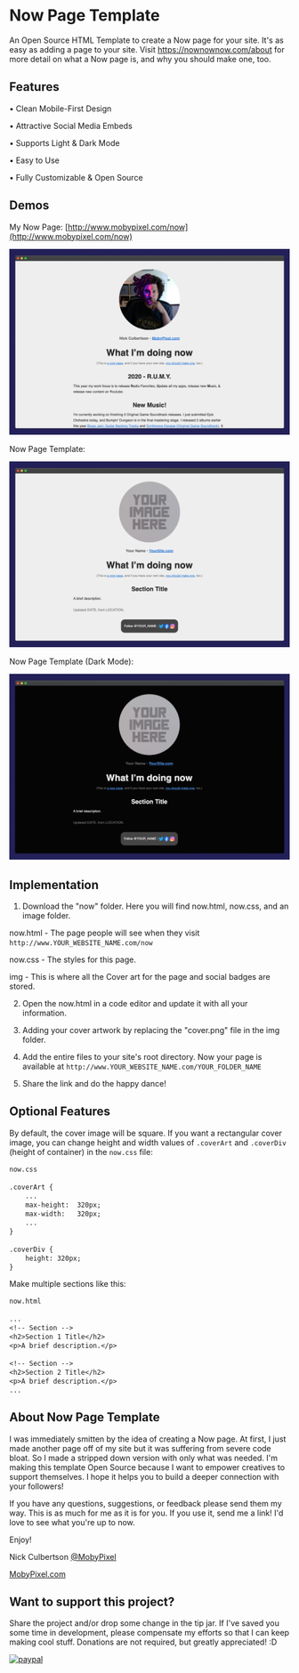 # Now Page Template

An Open Source HTML Template to create a Now page for your site. It's as easy as adding a page to your site. Visit https://nownownow.com/about for more detail on what a Now page is, and why you should make one, too.

## Features

• Clean Mobile-First Design

• Attractive Social Media Embeds

• Supports Light & Dark Mode

• Easy to Use

• Fully Customizable & Open Source

## Demos

My Now Page: [http://www.mobypixel.com/now](http://www.mobypixel.com/now)

![My Now Page](https://github.com/NickCulbertson/VidTest/blob/master/now1.png)

Now Page Template:

![Now Page Template Light](https://github.com/NickCulbertson/VidTest/blob/master/now2.png)

Now Page Template (Dark Mode):

![Now Page Template Dark](https://github.com/NickCulbertson/VidTest/blob/master/now3.png)

## Implementation

1. Download the "now" folder. Here you will find now.html, now.css, and an image folder.

now.html - The page people will see when they visit `http://www.YOUR_WEBSITE_NAME.com/now`

now.css - The styles for this page.

img - This is where all the Cover art for the page and social badges are stored.

2. Open the now.html in a code editor and update it with all your information.

3. Adding your cover artwork by replacing the "cover.png" file in the img folder.

4. Add the entire files to your site's root directory. Now your page is available at
`http://www.YOUR_WEBSITE_NAME.com/YOUR_FOLDER_NAME`

5. Share the link and do the happy dance!

## Optional Features

By default, the cover image will be square. If you want a rectangular cover image, you can change height and width values of `.coverArt` and `.coverDiv` (height of container) in the `now.css` file:
```
now.css

.coverArt {
    ...
    max-height:  320px;
    max-width:   320px;
    ...
}

.coverDiv {
    height: 320px;
}
```

Make multiple sections like this:
```
now.html

...
<!-- Section -->
<h2>Section 1 Title</h2>
<p>A brief description.</p>
    
<!-- Section -->
<h2>Section 2 Title</h2>
<p>A brief description.</p>
...
```

## About Now Page Template

I was immediately smitten by the idea of creating a Now page. At first, I just made another page off of my site but it was suffering from severe code bloat. So I made a stripped down version with only what was needed. I'm making this template Open Source because I want to empower creatives to support themselves. I hope it helps you to build a deeper connection with your followers! 

If you have any questions, suggestions, or feedback please send them my way. This is as much for me as it is for you. If you use it, send me a link! I'd love to see what you're up to now. 

Enjoy!

Nick Culbertson [@MobyPixel](https://twitter.com/MobyPixel)

[MobyPixel.com](http://www.mobypixel.com)


## Want to support this project?

Share the project and/or drop some change in the tip jar. If I've saved you some time in development, please compensate my efforts so that I can keep making cool stuff. Donations are not required, but greatly appreciated! :D

[![paypal](https://www.paypalobjects.com/en_US/i/btn/btn_donateCC_LG.gif)](https://www.paypal.com/cgi-bin/webscr?cmd=_s-xclick&hosted_button_id=HKHYVRMC53W7C)

